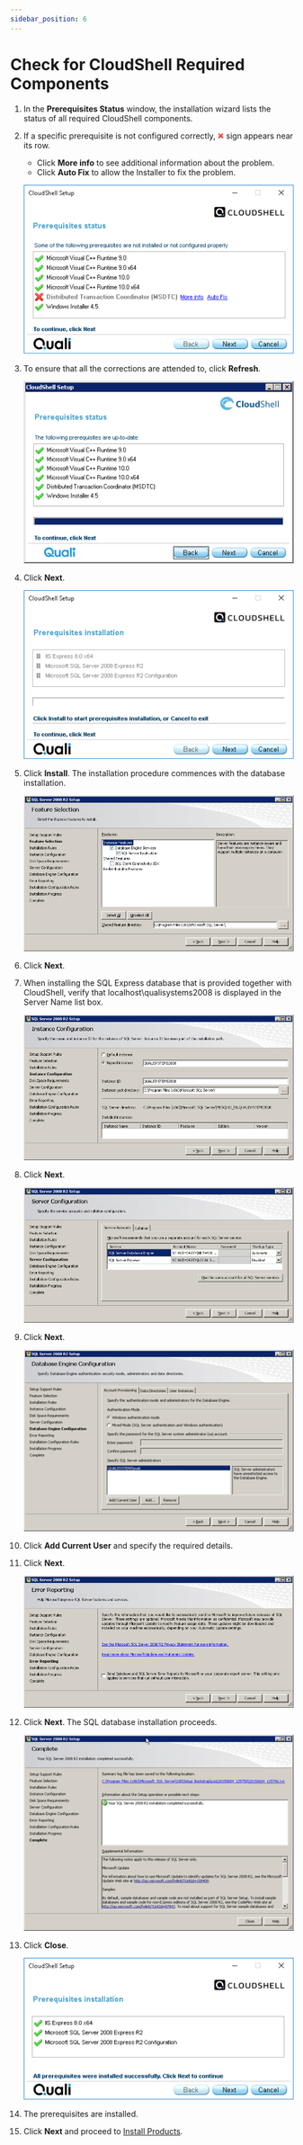 ```yaml
---
sidebar_position: 6
---
```


# Check for CloudShell Required Components

1. In the **Prerequisites Status** window, the installation wizard lists the status of all required CloudShell components.
2. If a specific prerequisite is not configured correctly, ![](/Images/IG2/Check-for-CloudShell-required_11x11.png) sign appears near its row.
    
    - Click **More info** to see additional information about the problem.
    - Click **Auto Fix** to allow the Installer to fix the problem.
    
    ![](/Images/IG2/Check-for-CloudShell-required_1.png)
    

3. To ensure that all the corrections are attended to, click **Refresh**.
    
    ![](/Images/IG2/Check-for-CloudShell-required_2.png)
    
4. Click **Next**.
    
    ![](/Images/IG2/Check-for-CloudShell-required_3.png)
    
5. Click **Install**. The installation procedure commences with the database installation.
    
    ![](/Images/IG2/Check-for-CloudShell-required_4.png)
    
6. Click **Next**.
7. When installing the SQL Express database that is provided together with CloudShell, verify that localhost\\qualisystems2008 is displayed in the Server Name list box.
    
    ![](/Images/IG2/Check-for-CloudShell-required_5.png)
    
8. Click **Next**.
    
    ![](/Images/IG2/Check-for-CloudShell-required_6.png)
    
9. Click **Next**.
    
    ![](/Images/IG2/Check-for-CloudShell-required_7.png)
    
10. Click **Add Current User** and specify the required details.
11. Click **Next**.
    
    ![](/Images/IG2/Check-for-CloudShell-required_8.png)
    
10. Click **Next**. The SQL database installation proceeds.
    
    ![](/Images/IG2/Check-for-CloudShell-required_9.png)
    
11. Click **Close**.
    
    ![](/Images/IG2/Check-for-CloudShell-required_10.png)
    
12. The prerequisites are installed.
13. Click **Next** and proceed to [Install Products](https://help.quali.com/Online%20Help/2023.3/Portal/Content/IG/Complete%20Installation/instl-prdcts.htm).
